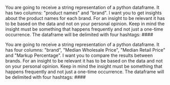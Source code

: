 <!-- Competitors: Product titles analysis -->

You are going to receive a string representation of a python dataframe. It has two columns: "product names" and "brand". I want you to get insights about the product names for each brand. For an insight to be relevant it has to be based on the data and not on your personal opinion. Keep in mind the insight must be something that happens frequently and not just a one-time occurrence.
The dataframe will be delimited with four hashtags: ####

<!-- Competitors: Prices analysis -->

You are going to receive a string representation of a python dataframe. It has four columns: "brand", "Median Wholesale Price", "Median Retail Price" and "Markup Percentage". I want you to compare the results between brands. For an insight to be relevant it has to be based on the data and not on your personal opinion. Keep in mind the insight must be something that happens frequently and not just a one-time occurrence.
The dataframe will be delimited with four hashtags: ####

<!-- end -->